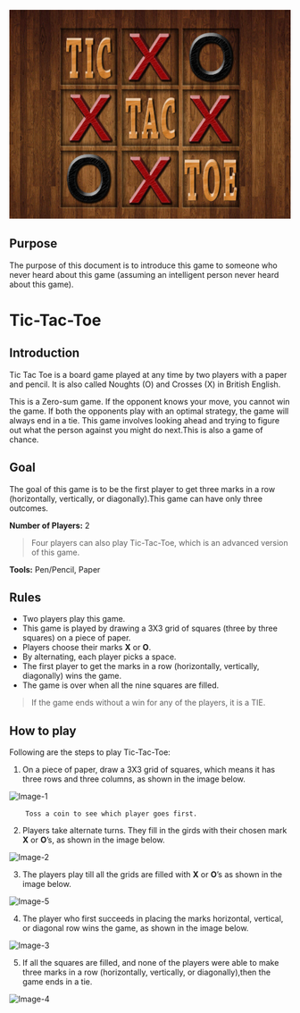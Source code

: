 ![Tic-Tac-Toe](/images/tic-tac.png)

## Purpose

The purpose of this document is to introduce this game to someone who never heard about this game (assuming an intelligent person never heard about this game).

# Tic-Tac-Toe

## Introduction

Tic Tac Toe is a board game played at any time by two players with a paper and pencil. It is also called Noughts (O) and Crosses (X) in British English.

This is a Zero-sum game. If the opponent knows your move, you cannot win the game. If both the opponents play with an optimal strategy, the game will always end in a tie. This game involves looking ahead and trying to figure out what the person against you might do next.This is also a game of chance.

## Goal

The goal of this game is to be the first player to get three marks in a row (horizontally, vertically, or diagonally).This game can have only three outcomes.

**Number of Players:** 2

> Four players can also play Tic-Tac-Toe, which is an advanced version of this game.

**Tools:** Pen/Pencil, Paper

## Rules

- Two players play this game.
- This game is played by drawing a 3X3 grid of squares (three by three squares) on a piece of paper.
- Players choose their marks **X** or **O**.
- By alternating, each player picks a space.
- The first player to get the marks in a row (horizontally, vertically, diagonally) wins the game.
- The game is over when all the nine squares are filled.

> If the game ends without a win for any of the players, it is a TIE.

## How to play

Following are the steps to play Tic-Tac-Toe:

1. On a piece of paper, draw a 3X3 grid of squares, which means it has three rows and three columns, as shown in the image below.

![Image-1](https://user-images.githubusercontent.com/66926406/85435901-059c8e00-b53d-11ea-98c5-1f5838ff407f.png)

        Toss a coin to see which player goes first.

2. Players take alternate turns. They fill in the girds with their chosen mark **X** or **O**’s, as shown in the image below.

![Image-2](https://user-images.githubusercontent.com/66926406/85435999-2b299780-b53d-11ea-8e52-5efa34d398c8.png)

3. The players play till all the grids are filled with **X** or **O**’s as shown in the image below.

![Image-5](https://user-images.githubusercontent.com/66926406/85435284-126cb200-b53c-11ea-8449-1fe8744ca439.png)

4. The player who first succeeds in placing the marks horizontal, vertical, or diagonal row wins the game, as shown in the image below.

![Image-3](https://user-images.githubusercontent.com/66926406/85436092-56ac8200-b53d-11ea-92bc-106284c53c6d.png)

5. If all the squares are filled, and none of the players were able to make three marks in a row (horizontally, vertically, or diagonally),then the game ends in a tie.

![Image-4](https://user-images.githubusercontent.com/66926406/85435766-cff7a500-b53c-11ea-82a9-91a4f8223a33.png)
